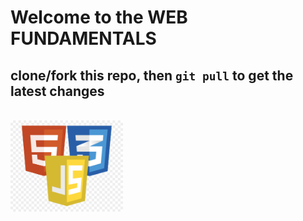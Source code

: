 # Welcome to the WEB FUNDAMENTALS

## clone/fork this repo, then `git pull` to get the latest changes

<br/>

<img src="https://github.com/Alaa-1/git_assets/blob/main/web_technologies.png" alt="HTML,CSS and JS logo" width="180">

<br/>
